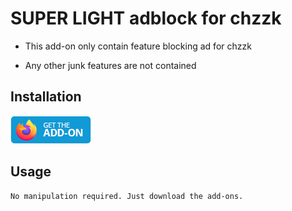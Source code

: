 # SUPER LIGHT adblock for chzzk

- This add-on only contain feature blocking ad for chzzk

- Any other junk features are not contained


## Installation
[![AMO](/asset/get-the-addon-small.webp)](https://addons.mozilla.org/ko/firefox/addon/chzzk-adblock/)

## Usage

```
No manipulation required. Just download the add-ons.
```
